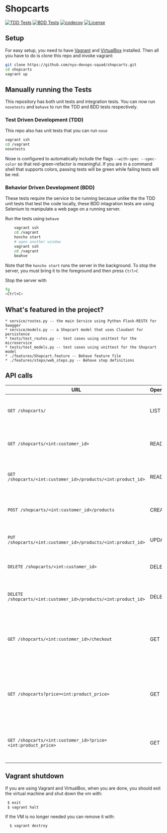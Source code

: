 # Shopcarts


[![TDD Tests](https://github.com/nyu-devops-squad/shopcarts/actions/workflows/workflow.yml/badge.svg)](https://github.com/nyu-devops-squad/shopcarts/actions/workflows/workflow.yml)
[![BDD Tests](https://github.com/nyu-devops-squad/shopcarts/actions/workflows/bdd-tests.yml/badge.svg)](https://github.com/nyu-devops-squad/shopcarts/actions/workflows/bdd-tests.yml)
[![codecov](https://codecov.io/gh/nyu-devops-squad/shopcarts/branch/main/graph/badge.svg?token=HE22505N7V)](https://codecov.io/gh/nyu-devops-squad/shopcarts)
[![License](https://img.shields.io/badge/License-Apache%202.0-blue.svg)](https://opensource.org/licenses/Apache-2.0)

## Setup

For easy setup, you need to have [Vagrant](https://www.vagrantup.com/) and [VirtualBox](https://www.virtualbox.org/) installed. Then all you have to do is clone this repo and invoke vagrant:

```sh
git clone https://github.com/nyu-devops-squad/shopcarts.git
cd shopcarts
vagrant up
```

## Manually running the Tests

This repository has both unit tests and integration tests. You can now run `nosetests` and `behave` to run the TDD and BDD tests respectively.

### Test Driven Development (TDD)

This repo also has unit tests that you can run `nose`

```sh
vagrant ssh  
cd /vagrant 
nosetests
```

Nose is configured to automatically include the flags `--with-spec --spec-color` so that red-green-refactor is meaningful. If you are in a command shell that supports colors, passing tests will be green while failing tests will be red.

### Behavior Driven Development (BDD)

These tests require the service to be running becasue unlike the the TDD unit tests that test the code locally, these BDD intagration tests are using Selenium to manipulate a web page on a running server.

Run the tests using `behave`

```sh
    vagrant ssh  
    cd /vagrant      
    honcho start
    # open another window
    vagrant ssh  
    cd /vagrant 
    beahve
```

Note that the `honcho start` runs the server in the background. To stop the server, you must bring it to the foreground and then press `Ctrl+C`

Stop the server with

```sh
fg
<Ctrl+C>
```


## What's featured in the project?

    * service/routes.py -- the main Service using Python Flask-RESTX for Swagger
    * service/models.py -- a Shopcart model that uses Cloudant for persistence
    * tests/test_routes.py -- test cases using unittest for the microservice
    * tests/test_models.py -- test cases using unittest for the Shopcart model
    * ./features/Shopcart.feature -- Behave feature file
    * ./features/steps/web_steps.py -- Behave step definitions

## API calls
URL | Operation | Description
-- | -- | --
`GET /shopcarts/` | LIST | Return list of all of the shopcart items for all customers
`GET /shopcarts/<int:customer_id>` | READ | Return list of all of the shopcart items for a customer
`GET /shopcarts/<int:customer_id>/products/<int:product_id>` | READ | Return a particular item from a customer's shopcart
`POST /shopcarts/<int:customer_id>/products` | CREATE | Create a new item entry for the shopcart
`PUT /shopcarts/<int:customer_id>/products/<int:product_id>` | UPDATE | Update a particular item's quantity
`DELETE /shopcarts/<int:customer_id>` | DELETE | Delete all shopcart items for a customer
`DELETE /shopcarts/<int:customer_id>/products/<int:product_id>` | DELETE | Delete a particular item from a customer's shopcart
`GET /shopcarts/<int:customer_id>/checkout` | GET | Checkout for a customer and clear the shopcart for the customer
`GET /shopcarts?price=<int:product_price>` | GET | Return list of all product items in a customer's shopcart with price above a threshold
`GET /shopcarts/<int:customer_id>?price=<int:product_price>` | GET | Return list of all product items with price above a threshold

## Vagrant shutdown

If you are using Vagrant and VirtualBox, when you are done, you should exit the virtual machine and shut down the vm with:

```bash
 $ exit
 $ vagrant halt
```

If the VM is no longer needed you can remove it with:

```bash
  $ vagrant destroy
```